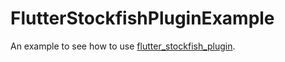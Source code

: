 # FlutterStockfishPluginExample

An example to see how to use [flutter_stockfish_plugin](https://pub.dev/packages/flutter_stockfish_plugin).
